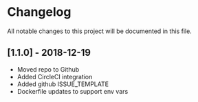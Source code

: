 # Changelog
All notable changes to this project will be documented in this file.

## [1.1.0] - 2018-12-19
- Moved repo to Github
- Added CircleCI integration
- Added github ISSUE_TEMPLATE 
- Dockerfile updates to support env vars
